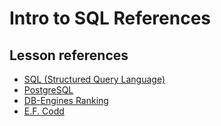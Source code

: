<h1>
  <span class="headline">Intro to SQL</span>
  <span class="subhead">References</span>
</h1>

## Lesson references

- [SQL (Structured Query Language)](https://developer.mozilla.org/en-US/docs/Glossary/SQL)
- [PostgreSQL](https://www.postgresql.org/)
- [DB-Engines Ranking](https://db-engines.com/en/ranking)
- [E.F. Codd](https://en.wikipedia.org/wiki/Edgar_F._Codd)
